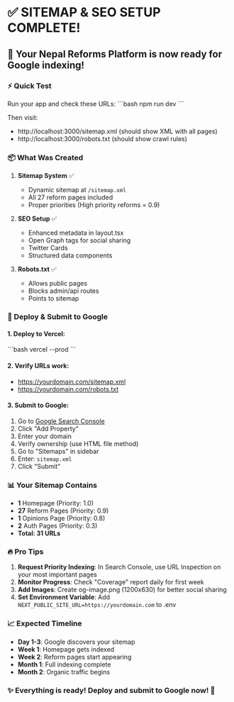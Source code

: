 # ✅ SITEMAP & SEO SETUP COMPLETE!

## 🎉 Your Nepal Reforms Platform is now ready for Google indexing!

### ⚡ Quick Test

Run your app and check these URLs:
\`\`\`bash
npm run dev
\`\`\`

Then visit:
- http://localhost:3000/sitemap.xml (should show XML with all pages)
- http://localhost:3000/robots.txt (should show crawl rules)

### 📦 What Was Created

1. **Sitemap System** ✅
   - Dynamic sitemap at `/sitemap.xml`
   - All 27 reform pages included
   - Proper priorities (High priority reforms = 0.9)

2. **SEO Setup** ✅
   - Enhanced metadata in layout.tsx
   - Open Graph tags for social sharing
   - Twitter Cards
   - Structured data components

3. **Robots.txt** ✅
   - Allows public pages
   - Blocks admin/api routes
   - Points to sitemap

### 🚀 Deploy & Submit to Google

#### 1. Deploy to Vercel:
\`\`\`bash
vercel --prod
\`\`\`

#### 2. Verify URLs work:
- https://yourdomain.com/sitemap.xml
- https://yourdomain.com/robots.txt

#### 3. Submit to Google:
1. Go to [Google Search Console](https://search.google.com/search-console)
2. Click "Add Property"
3. Enter your domain
4. Verify ownership (use HTML file method)
5. Go to "Sitemaps" in sidebar
6. Enter: `sitemap.xml`
7. Click "Submit"

### 📊 Your Sitemap Contains

- **1** Homepage (Priority: 1.0)
- **27** Reform Pages (Priority: 0.9)
- **1** Opinions Page (Priority: 0.8)
- **2** Auth Pages (Priority: 0.3)
- **Total: 31 URLs**

### 🔥 Pro Tips

1. **Request Priority Indexing**: In Search Console, use URL Inspection on your most important pages
2. **Monitor Progress**: Check "Coverage" report daily for first week
3. **Add Images**: Create og-image.png (1200x630) for better social sharing
4. **Set Environment Variable**: Add `NEXT_PUBLIC_SITE_URL=https://yourdomain.com` to .env

### 📈 Expected Timeline

- **Day 1-3**: Google discovers your sitemap
- **Week 1**: Homepage gets indexed
- **Week 2**: Reform pages start appearing
- **Month 1**: Full indexing complete
- **Month 2**: Organic traffic begins

### ✨ Everything is ready! Deploy and submit to Google now! 🚀
